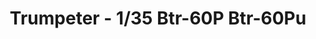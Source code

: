 ---
layout: product
title: "Trumpeter - 1/35 Btr-60P Btr-60Pu"
price: "4000" 
desc: "N/A"
img_path: "/assets/img/TRU01576.webp"
brand: "N/A"
available: false
special_offer: false
new: false
soon: false
cat: "010000"
subcat: "013400"
subsubcat: "0N/A"
sifra: "TRU01576"
popular: false
spec: false
---